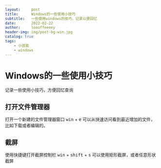 ```yaml
---
layout:     post
title:      Windows的一些使用小技巧
subtitle:   一些使用windows的技巧，记录以便回忆
date:       2022-02-22
author:     loooffeeeey
header-img: img/post-bg-win.jpg
catalog: true
tags:
    - 小技能
    - windows
---
```



# Windows的一些使用小技巧

记录一些使用小技巧，方便回忆查询

## 打开文件管理器

打开一个新建的文件管理器窗口
<kbd>win</kbd> + <kbd>e</kbd>
可以从快速访问看到最近增加的文件，比如下载或者编辑的。

## 截屏

使用快捷键打开截屏控制栏
<kbd>win</kbd> + <kbd>shift</kbd> + <kbd>s</kbd>
可以使用矩形截屏，或者任意形状截屏
